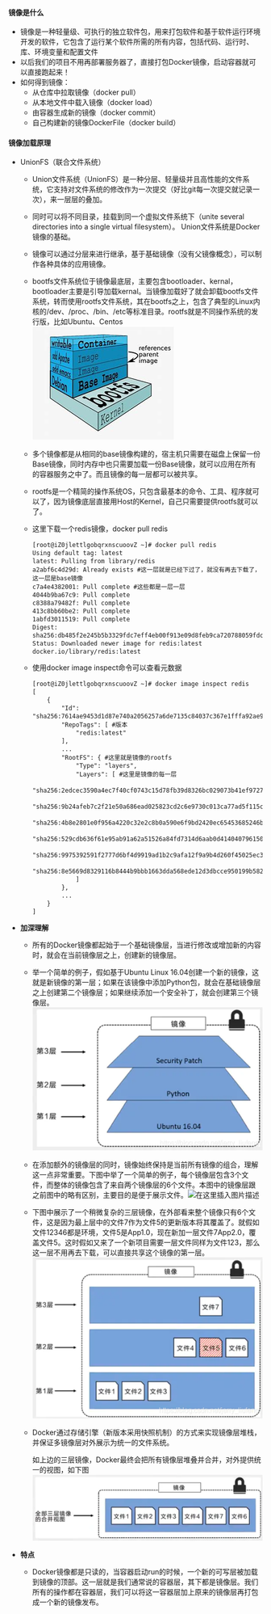 #### 镜像是什么

- 镜像是一种轻量级、可执行的独立软件包，用来打包软件和基于软件运行环境开发的软件，它包含了运行某个软件所需的所有内容，包括代码、运行时、库、环境变量和配置文件
- 以后我们的项目不用再部署服务器了，直接打包Docker镜像，启动容器就可以直接跑起来！
- 如何得到镜像：
  - 从仓库中拉取镜像（docker pull）
  - 从本地文件中载入镜像（docker load）
  - 由容器生成新的镜像（docker commit）
  - 自己构建新的镜像DockerFile（docker build）

#### 镜像加载原理

- UnionFS（联合文件系统）
  - Union文件系统（UnionFS）是一种分层、轻量级并且高性能的文件系统，它支持对文件系统的修改作为一次提交（好比git每一次提交就记录一次），来一层层的叠加。
  
  - 同时可以将不同目录，挂载到同一个虚拟文件系统下（unite several directories into a single virtual filesystem）。
    Union文件系统是Docker镜像的基础。
    
  - 镜像可以通过分层来进行继承，基于基础镜像（没有父镜像概念），可以制作各种具体的应用镜像。
  
  - bootfs文件系统位于镜像最底层，主要包含bootloader、kernal，bootloader主要是引导加载kernal。当镜像加载好了就会卸载bootfs文件系统，转而使用rootfs文件系统，其在bootfs之上，包含了典型的Linux内核的/dev、/proc、/bin、/etc等标准目录。rootfs就是不同操作系统的发行版，比如Ubuntu、Centos![Docker镜像分层 的图像结果](25.png)
  
  - 多个镜像都是从相同的base镜像构建的，宿主机只需要在磁盘上保留一份Base镜像，同时内存中也只需要加载一份Base镜像，就可以应用在所有的容器服务之中了。而且镜像的每一层都可以被共享。
  
  - rootfs是一个精简的操作系统OS，只包含最基本的命令、工具、程序就可以了，因为镜像底层直接用Host的Kernel，自己只需要提供rootfs就可以了。
  
  - 这里下载一个redis镜像，docker pull redis
  
    ```shell
    [root@iZ0jlettlgobqrxnscuoovZ ~]# docker pull redis
    Using default tag: latest
    latest: Pulling from library/redis
    a2abf6c4d29d: Already exists #这一层就是已经下过了，就没有再去下载了，这一层是base镜像
    c7a4e4382001: Pull complete #这些都是一层一层
    4044b9ba67c9: Pull complete 
    c8388a79482f: Pull complete 
    413c8bb60be2: Pull complete 
    1abfd3011519: Pull complete 
    Digest: sha256:db485f2e245b5b3329fdc7eff4eb00f913e09d8feb9ca720788059fdc2ed8339
    Status: Downloaded newer image for redis:latest
    docker.io/library/redis:latest
    ```
  
  - 使用docker image inspect命令可以查看元数据
  
    ```shell
    [root@iZ0jlettlgobqrxnscuoovZ ~]# docker image inspect redis
    [
        {
            "Id": "sha256:7614ae9453d1d87e740a2056257a6de7135c84037c367e1fffa92ae922784631",
            "RepoTags": [ #版本
                "redis:latest"
            ],
            ...
            "RootFS": { #这里就是镜像的rootfs
                "Type": "layers",
                "Layers": [ #这里是镜像的每一层
                    "sha256:2edcec3590a4ec7f40cf0743c15d78fb39d8326bc029073b41ef9727da6c851f",
                    "sha256:9b24afeb7c2f21e50a686ead025823cd2c6e9730c013ca77ad5f115c079b57cb",
                    "sha256:4b8e2801e0f956a4220c32e2c8b0a590e6f9bd2420ec65453685246b82766ea1",
                    "sha256:529cdb636f61e95ab91a62a51526a84fd7314d6aab0d414040796150b4522372",
                    "sha256:9975392591f2777d6bf4d9919ad1b2c9afa12f9a9b4d260f45025ec3cc9b18ed",
                    "sha256:8e5669d8329116b8444b9bbb1663dda568ede12d3dbcce950199b582f6e94952"
                ]
            },
            ...
        }
    ]
    ```
  
- **加深理解**

  - 所有的Docker镜像都起始于一个基础镜像层，当进行修改或增加新的内容时，就会在当前镜像层之上，创建新的镜像层。

  - 举一个简单的例子，假如基于Ubuntu Linux 16.04创建一个新的镜像，这就是新镜像的第一层；如果在该镜像中添加Python包，就会在基础镜像层之上创建第二个镜像层；如果继续添加一个安全补丁，就会创建第三个镜像层。![img](26.png)

  - 在添加额外的镜像层的同时，镜像始终保持是当前所有镜像的组合，理解这一点非常重要。下图中举了一个简单的例子，每个镜像层包含3个文件，而整体的镜像包含了来自两个镜像层的6个文件。本图中的镜像层跟之前图中的略有区别，主要目的是便于展示文件。![在这里插入图片描述](E:\MY-WORK\一只程序猿2.0\我的资源\Java\狂神说Java\08.Docker\27.png)

  - 下图中展示了一个稍微复杂的三层镜像，在外部看来整个镜像只有6个文件，这是因为最上层中的文件7作为文件5的更新版本将其覆盖了。就假如文件12346都是环境，文件5是App1.0，现在新加一层文件7App2.0，覆盖文件5。这时假如又来了一个新项目需要一层文件同样为文件123，那么这一层不用再去下载，可以直接共享这个镜像的第一层。![在这里插入图片描述](28.png)

  - Docker通过存储引擎（新版本采用快照机制）的方式来实现镜像层堆栈，并保证多镜像层对外展示为统一的文件系统。

    如上边的三层镜像，Docker最终会把所有镜像层堆叠并合并，对外提供统一的视图，如下图![在这里插入图片描述](29.png)

- **特点**

  - Docker镜像都是只读的，当容器启动run的时候，一个新的可写层被加载到镜像的顶部。这一层就是我们通常说的容器层，其下都是镜像层。我们所有的操作都在容器层，我们可以将这一容器层加上原来的镜像层再打包成一个新的镜像发布。

